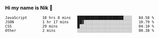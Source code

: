 ### Hi my name is Nik 👋

<!--
**NikDoe/NikDoe** is a ✨ _special_ ✨ repository because its `README.md` (this file) appears on your GitHub profile.

Here are some ideas to get you started:

- 🔭 I’m currently working on ...
- 🌱 I’m currently learning ...
- 👯 I’m looking to collaborate on ...
- 🤔 I’m looking for help with ...
- 💬 Ask me about ...
- 📫 How to reach me: ...
- 😄 Pronouns: ...
- ⚡ Fun fact: ...
-->

<!--START_SECTION:waka-->

```text
JavaScript       10 hrs 8 mins   █████████████████████░░░░   84.58 %
JSON             1 hr 17 mins    ██▓░░░░░░░░░░░░░░░░░░░░░░   10.79 %
CSS              29 mins         █░░░░░░░░░░░░░░░░░░░░░░░░   04.10 %
Other            2 mins          ░░░░░░░░░░░░░░░░░░░░░░░░░   00.38 %
```

<!--END_SECTION:waka-->

